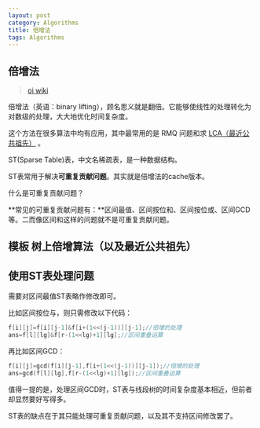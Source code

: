 ```yaml
---
layout: post
category: Algorithms
title: 倍增法
tags: Algorithms
---
```


## 倍增法

> [oi wiki](https://oi-wiki.org/basic/binary-lifting/)

倍增法（英语：binary lifting），顾名思义就是翻倍。它能够使线性的处理转化为对数级的处理，大大地优化时间复杂度。

这个方法在很多算法中均有应用，其中最常用的是 RMQ 问题和求 [LCA（最近公共祖先）](https://oi-wiki.org/graph/lca/) 。



ST(Sparse Table)表，中文名稀疏表，是一种数据结构。

ST表常用于解决**可重复贡献问题**。其实就是倍增法的cache版本。

什么是可重复贡献问题？

**常见的可重复贡献问题有：**区间最值、区间按位和、区间按位或、区间GCD等。二而像区间和这样的问题就不是可重复贡献问题。

## 模板 树上倍增算法（以及最近公共祖先）



## 使用ST表处理问题

需要对区间最值ST表略作修改即可。

比如区间按位与，则只需修改以下代码：

```cpp
f[i][j]=f[i][j-1]&f[i+(1<<(j-1))][j-1];//倍增的处理
ans=f[l][lg]&f[r-(1<<lg)+1][lg];//区间重叠运算
```

再比如区间GCD：

```cpp
f[i][j]=gcd(f[i][j-1],f[i+(1<<(j-1))][j-1]);//倍增的处理
ans=gcd(f[l][lg],f[r-(1<<lg)+1][lg]);//区间重叠运算
```

值得一提的是，处理区间GCD时，ST表与线段树的时间复杂度基本相近，但前者却显然要好写得多。

ST表的缺点在于其只能处理可重复贡献问题，以及其不支持区间修改罢了。



